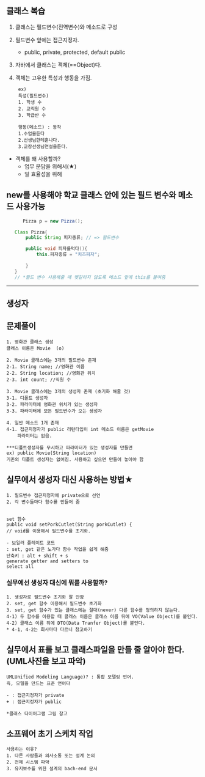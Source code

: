 ## 클래스 복습
1. 클래스는 필드변수(전역변수)와 메소드로 구성
2. 필드변수 앞에는 접근지정자.
    - public, private, protected, default public
3. 자바에서 클래스는 객체(==Object)다.
4. 객체는 고유한 특성과 행동을 가짐.
    
        ex)
        특성(필드변수)
        1. 학생 수
        2. 교직원 수 
        3. 학급반 수
        
        행동(메소드) : 동작
        1.수업을듣다
        2.선생님한테혼나다.
        3.교장선생님연설을듣다.


- 객체를 왜 사용할까?
    - 업무 분담을 위해서(★)
    - 일 효율성을 위해
        
        
    
## new를 사용해야 학교 클래스 안에 있는 필드 변수와 메소드 사용가능
 ```java   
       Pizza p = new Pizza();

    Class Pizza{
        public String 피자종류; // => 필드변수

        public void 피자를먹다(){
            this.피자종류 = "치즈피자";
        
        }
    }
    // *필드 변수 사용해줄 때 헷갈리지 않도록 메소드 앞에 this를 붙여줌
```

---

## 생성자

## 문제풀이 

    1. 영화관 클래스 생성
    클래스 이름은 Movie  (o)

    2. Movie 클래스에는 3개의 필드변수 존재
    2-1. String name; //영화관 이름
    2-2. String location; //영화관 위치
    2-3. int count; //직원 수 

    3. Movie 클래스에는 3개의 생성자 존재 (초기화 해줄 것)
    3-1. 디폴트 생성자
    3-2. 파라미터에 영화관 위치가 있는 생성자
    3-3. 파라미터에 모든 필드변수가 오는 생성자

    4. 일반 메소드 1개 존재
    4-1. 접근지정자가 public 리턴타입이 int 메소드 이름은 getMovie
        파라미터는 없음.

    ***디폴트생성자를 무시하고 파라미터가 있는 생성자를 만들면
    ex) public Movie(String location)
    기존의 디폴트 생성자는 없어짐. 사용하고 싶으면 만들어 놓아야 함



## 실무에서 생성자 대신 사용하는 방법★
    1. 필드변수 접근지정자에 private으로 선언
    2. 각 변수들마다 함수를 만들어 줌
    

    set 함수
	public void setPorkCutlet(String porkCutlet) {
	// void를 이용해서 필드변수를 초기화.

    - 보일러 플레이트 코드
    : set, get 같은 노가다 함수 작업을 쉽게 해줌
    단축키 : alt + shift + s 
    generate getter and setters to 
    select all




### 실무에선 생성자 대신에 뭐를 사용할까?
    1. 생성자로 필드변수 초기화 잘 안함
    2. set, get 함수 이용해서 필드변수 초기화
    3. set, get 함수가 있는 클래스에는 절대(never) 다른 함수를 정의하지 않는다.
    4-1) 두 함수를 이용할 때 클래스 이름은 클래스 이름 뒤에 VO(Value Object)를 붙인다.
    4-2) 클래스 이름 뒤에 DTO(Data Tranfer Object)를 붙인다.
    * 4-1, 4-2는 회사마다 다르니 참고하기
    
## 실무에서 표를 보고 클래스파일을 만들 줄 알아야 한다. (UML사진을 보고 파악)
    UMLUnified Modeling Language)? : 통합 모델링 언어.
    즉, 모델을 만드는 표준 언어다

    - : 접근지정자가 private 
    + : 접근지정자가 public 

    *클래스 다이어그램 그림 참고


## 소프웨어 초기 스케치 작업
    사용하는 이유?
    1. 다른 사람들과 의사소통 또는 설계 논의
    2. 전체 시스템 파악
    3. 유지보수를 위한 설계의 bach-end 문서

    